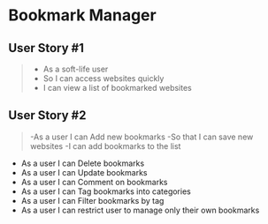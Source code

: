 # Bookmark Manager

## User Story #1
> - As a soft-life user
> - So I can access websites quickly
> - I can view a list of bookmarked websites

## User Story #2
> -As a user I can Add new bookmarks
> -So that I can save new websites
> -I can add bookmarks to the list
- As a user I can Delete bookmarks
- As a user I can Update bookmarks
- As a user I can Comment on bookmarks
- As a user I can Tag bookmarks into categories
- As a user I can Filter bookmarks by tag
- As a user I can restrict user to manage only their own bookmarks
